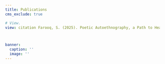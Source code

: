 ```yaml
---
title: Publications
cms_exclude: true

# View.
view: citation Farooq, S. (2025). Poetic Autoethnography, a Path to Healing, a Way to Turn. Communication Studies, 1–17. https://doi.org/10.1080/10510974.2025.2524350



banner:
  caption: ''
  image: ''
---
```

